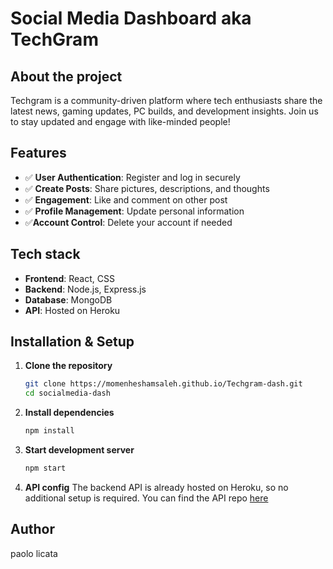 # Social Media Dashboard aka TechGram

## About the project
Techgram is a community-driven platform where tech enthusiasts share the latest news, gaming updates, PC builds, and development insights. Join us to stay updated and engage with like-minded people!

## Features
- ✅ **User Authentication**: Register and log in securely
- ✅ **Create Posts**: Share pictures, descriptions, and thoughts
- ✅ **Engagement**: Like and comment on other post
- ✅ **Profile Management**: Update personal information
- ✅**Account Control**: Delete your account if needed

## Tech stack
- **Frontend**: React, CSS
- **Backend**: Node.js, Express.js
- **Database**: MongoDB
- **API**: Hosted on Heroku

## Installation & Setup

1. **Clone the repository**  
   ```bash
   git clone https://momenheshamsaleh.github.io/Techgram-dash.git
   cd socialmedia-dash
   ```

2. **Install dependencies**  
   ```bash
   npm install
   ```

3. **Start development server**  
   ```bash
   npm start
   ```

3. **API config**
The backend API is already hosted on Heroku, so no additional setup is required.
You can find the API repo [here](https://github.com/paolo-licata/social-API)

## Author

paolo licata
